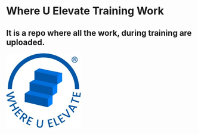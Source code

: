 
# Where U Elevate Training Work 
## It is a repo where all the work, during training are uploaded.
>>>>>>>>>>>                         
 ![image alt](https://github.com/Amardeep-Singh27017/WUE_TRAINING/blob/18f9721e3d06f6754603bd7c175dd117d065ac3b/whereuelevate_logo.jfif)
                              
